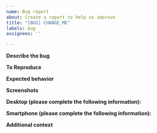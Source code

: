 ```yaml
---
name: Bug report
about: Create a report to help us improve
title: "[BUG] CHANGE_ME"
labels: bug
assignees: ''

---
```


**Describe the bug**
<!--
A clear and concise description of what the bug is.
-->

**To Reproduce**
<!--
Steps to reproduce the behavior:
1. Go to '...'
2. Click on '....'
3. Scroll down to '....'
4. See error
-->

**Expected behavior**
<!--
A clear and concise description of what you expected to happen.
-->

**Screenshots**
<!--
If applicable, add screenshots to help explain your problem.
-->

**Desktop (please complete the following information):**
<!--
 - OS: [e.g. iOS]
 - Browser [e.g. chrome, safari]
 - Version [e.g. 22]
-->

**Smartphone (please complete the following information):**
<!--
 - Device: [e.g. iPhone6]
 - OS: [e.g. iOS8.1]
 - Browser [e.g. stock browser, safari]
 - Version [e.g. 22]
-->

**Additional context**
<!--
Add any other context about the problem here.
-->
